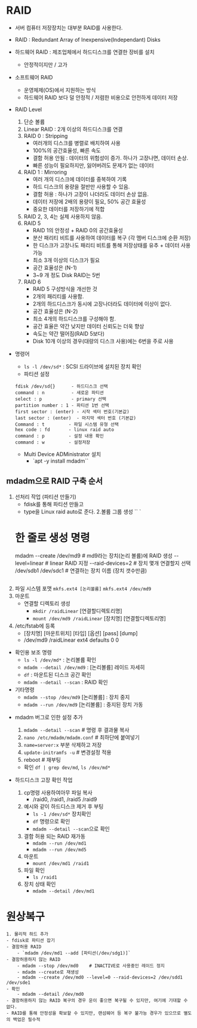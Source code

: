 # RAID
- 서버 컴퓨터 저장장치는 대부분 RAID를 사용한다.
- RAID : Redundant Array of Inexpensive(Independant) Disks
- 하드웨어 RAID : 제조업체에서 하드디스크를 연결한 장비를 설치
    - 안정적이지만 / 고가
- 소프트웨어 RAID
    - 운영체제(OS)에서 지원하는 방식
    - 하드웨어 RAID 보다 덜 안정적 / 저렴한 비용으로 안전하게 데이터 저장
- RAID Level 
    1. 단순 볼륨
    2. Linear RAID : 2개 이상의 하드디스크를 연결
    3. RAID 0 : Stripping 
        - 여러개의 디스크를 병렬로 배치하여 사용
        - 100%의 공간효율성, 빠른 속도
        - 결함 허용 안됨 : 데이터의 위험성이 증가. 하나가 고장나면, 데이터 손상.
        - 빠른 성능이 필요하지만, 잃어버려도 문제가 없는 데이터
    4. RAID 1 : Mirroring 
        - 여러 개의 디스크에 데이터를 중복하여 기록
        - 하드 디스크의 용량을 절반만 사용할 수 있음.
        - 결함 허용 : 하나가 고장이 나더라도 데이터 손상 없음.
        - 데이터 저장에 2배의 용량이 필요, 50% 공간 효율성
        - 중요한 데이터를 저장하기에 적합
    5. RAID 2, 3, 4는 실제 사용하지 않음.
    6. RAID 5
        - RAID 1의 안정성 + RAID 0의 공간효율성
        - 분산 패리티 비트를 사용하여 데이터를 복구 (각 멤버 디스크에 순환 저장)
        - 한 디스크가 고장나도 패리티 비트를 통해 저장상태를 유추 + 데이터 사용 가능
        - 최소 3개 이상의 디스크가 필요
        - 공간 효율성은 (N-1)
        - 3~9 개 정도 Disk RAID는 5번
    7. RAID 6 
        - RAID 5 구성방식을 개선한 것
        - 2개의 패리티를 사용함.
        - 2개의 하드디스크가 동시에 고장나더라도 데이터에 이상이 없다.
        - 공간 효율성은 (N-2)
        - 최소 4개의 하드디스크를 구성해야 함.
        - 공간 효율은 약간 낮지만 데이터 신뢰도는 더욱 향상
        - 속도는 약간 떨어짐(RAID 5보다)
        - Disk 10개 이상의 경우(대량의 디스크 사용)에는 6번을 주로 사용

- 명령어
    - `ls -l /dev/sd*` : SCSI 드라이브에 설치된 장치 확인
    - 파티션 설정
    ```
    fdisk /dev/sd{}      - 하드디스크 선택
    command : n          - 새로운 파티션
    select : p           - primary 선택
    partition number : 1 - 파티션 1번 선택
    first sector : (enter) - 시작 섹터 번호(기본값) 
    last sector : (enter)  - 마지막 섹터 번호 (기본값)
    Command : t         - 파일 시스템 유형 선택
    hex code : fd       - linux raid auto
    command : p         - 설정 내용 확인
    command : w         - 설정저장
    ```
    - Multi Device ADMinistrator 설치
        - `apt -y install mdadm``


## mdadm으로 RAID 구축 순서
1. 선처리 작업 (파티션 만들기)
    - fdisk를 통해 파티션 만들고
    - type을 Linux raid auto로 준다.
2.볼륨 그룹 생성
    `` `
    # 한 줄로 생성 명령
    mdadm --create /dev/md9    # md9라는 장치(논리 볼륨)에 RAID 생성
    --level=linear             # linear RAID 지정
    --raid-devices=2           # 장치 몇개 연결할지 선택
    /dev/sdb1 /dev/sdc1        # 연결하는 장치 이름 (장치 갯수만큼)
    ```
3. 파일 시스템 포맷
    `mkfs.ext4 [논리볼륨]`
    `mkfs.ext4 /dev/md9`
4. 마운트
    - 연결할 디렉토리 생성
        - `mkdir /raidLinear` [연결할디렉토리명]
        - `mount /dev/md9 /raidLinear` [장치명] [연결할디렉토리명]
5. /etc/fstab에 등록
    - [장치명] [마운트위치] [타입] [옵션] [pass] [dump]
    - /dev/md9 /raidLinear ext4 defaults 0 0
* 확인용 보조 명령
    - `ls -l /dev/md*`  : 논리볼륨 확인
    - `mdadm --detail /dev/md9` : [논리볼륨] 레이드 자세히 
    - `df` : 마운트된 디스크 공간 확인
    - `mdadm --detail --scan` : RAID 확인
* 기타명령
    - `mdadm --stop /dev/md9` [논리볼륨] : 장치 중지
    - `mdadm --run /dev/md9` [논리볼륨] : 중지된 장치 가동

- mdadm 버그로 인한 설정 추가
    1. `mdadm --detail --scan`    # 명령 후 결과물 복사
    2. `nano /etc/mdadm/mdadm.conf` #  최하단에 붙여넣기
    3. `name=server:x` 부분 삭제하고 저장
    4. `update-initramfs -u`  # 변경설정 적용
    5. reboot # 재부팅
    * 확인 `df | grep dev/md`, `ls /dev/md*`

- 하드디스크 고장 확인 작업
    1. cp명령 사용하여아무 파일 복사 
        - /raid0, /raid1, /raid5 /raid9
    2. 예시와 같이 하드디스크 제거 후 부팅
        - `ls -1 /dev/sd*` 장치확인
        - `df` 명령으로 확인
        - `mdadm --detail --scan`으로 확인
    3. 결함 허용 되는 RAID 재가동
        - `mdadm --run /dev/md1`
        - `mdadm --run /dev/md5`
    4. 마운트
        - `mount /dev/md1 /raid1`
    5. 파일 확인
        - `ls /raid1`
    6. 장치 상태 확인
        - `mdadm --detail /dev/md1`

# 원상복구
    1. 물리적 하드 추가
    - fdisk로 파티션 잡기
    - 결함허용 RAID
        - `mdadm /dev/md1 --add [파티션(/dev/sdg1)]`
    - 결함허용하지 않는 RAID
        - mdadm --stop /dev/md0    # INACTIVE로 사용중인 레이드 정지
        - mdadm --create로 재생성
        - mdadm --create /dev/md0 --level=0 --raid-devices=2 /dev/sdd1 /dev/sde1
    - 확인
        - mdadm --detail /dev/md0
    - 결함허용하지 않는 RAID 복구의 경우 운이 좋으면 복구될 수 있지만, 여기에 기대할 수 없다.
    - RAID를 통해 안정성을 확보할 수 있지만, 랜섬웨어 등 복구 불가능 경우가 있으므로 별도의 백업은 필수적